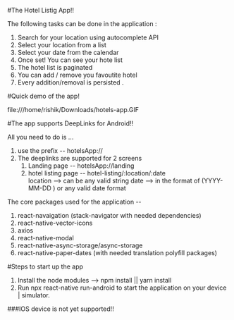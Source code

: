 #The Hotel Listig App!!

The following tasks can be done in the application :

1. Search for your location using autocomplete API
2. Select your location from a list
3. Select your date from the calendar
4. Once set! You can see your hote list
5. The hotel list is paginated
6. You can add / remove you favoutite hotel
7. Every addition/removal is persisted .

#Quick demo of the app!

file:///home/rishik/Downloads/hotels-app.GIF


#The app supports DeepLinks for Android!!

All you need to do is ...

1. use the prefix  --    hotelsApp://
2. The deeplinks are supported for 2 screens
   1. Landing page --  hotelsApp://landing
   2. hotel listing page -- hotel-listing/:location/:date  
      location --> can be any valid string
      date --> in the format of (YYYY-MM-DD ) or any valid date format


The core packages used for the application --

1. react-navaigation (stack-navigator with needed dependencies)
2. react-native-vector-icons
3. axios
4. react-native-modal
5. react-native-async-storage/async-storage
6. react-native-paper-dates (with needed translation polyfill packages)


#Steps to start up the app 

1. Install the node modules --> npm install || yarn install
2. Run npx react-native run-android to start the application on your device | simulator.

###IOS device is not yet supported!!
